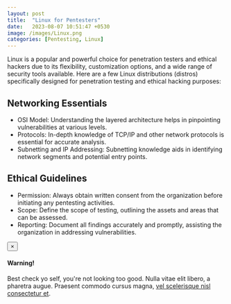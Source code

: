 ```yaml
---
layout: post
title:  "Linux for Pentesters"
date:   2023-08-07 10:51:47 +0530
image: /images/Linux.png
categories: [Pentesting, Linux]
---
```

Linux is a popular and powerful choice for penetration testers and ethical hackers due to its flexibility, customization options, and a wide range of security tools available. Here are a few Linux distributions (distros) specifically designed for penetration testing and ethical hacking purposes:

## Networking Essentials

- OSI Model: Understanding the layered architecture helps in pinpointing vulnerabilities at various levels.
- Protocols: In-depth knowledge of TCP/IP and other network protocols is essential for accurate analysis.
- Subnetting and IP Addressing: Subnetting knowledge aids in identifying network segments and potential entry points.

## Ethical Guidelines

- Permission: Always obtain written consent from the organization before initiating any pentesting activities.
- Scope: Define the scope of testing, outlining the assets and areas that can be assessed.
- Reporting: Document all findings accurately and promptly, assisting the organization in addressing vulnerabilities.

<div class="alert alert-dismissible alert-success">
  <button type="button" class="close" data-dismiss="alert">&times;</button>
  <h4>Warning!</h4>
  <p>Best check yo self, you're not looking too good. Nulla vitae elit libero, a pharetra augue. Praesent commodo cursus magna, <a href="#" class="alert-link">vel scelerisque nisl consectetur et</a>.</p>
</div>
